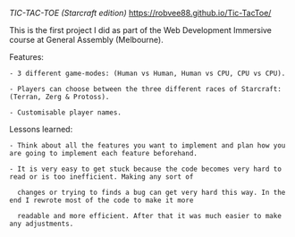 *TIC-TAC-TOE (Starcraft edition)*
https://robvee88.github.io/Tic-TacToe/
  

This is the first project I did as part of the Web Development Immersive course at General Assembly (Melbourne).

Features:

    - 3 different game-modes: (Human vs Human, Human vs CPU, CPU vs CPU).

    - Players can choose between the three different races of Starcraft: (Terran, Zerg & Protoss).

    - Customisable player names.

Lessons learned:

    - Think about all the features you want to implement and plan how you are going to implement each feature beforehand.

    - It is very easy to get stuck because the code becomes very hard to read or is too inefficient. Making any sort of 

      changes or trying to finds a bug can get very hard this way. In the end I rewrote most of the code to make it more 

      readable and more efficient. After that it was much easier to make any adjustments.
      
     
